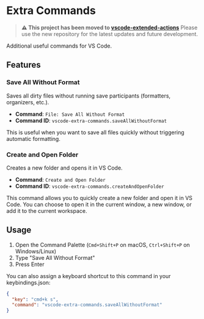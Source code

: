 # Extra Commands

> **⚠️ This project has been moved to [vscode-extended-actions](https://github.com/statiolake/vscode-extended-actions)**
> Please use the new repository for the latest updates and future development.

Additional useful commands for VS Code.

## Features

### Save All Without Format

Saves all dirty files without running save participants (formatters, organizers, etc.).

- **Command**: `File: Save All Without Format`
- **Command ID**: `vscode-extra-commands.saveAllWithoutFormat`

This is useful when you want to save all files quickly without triggering automatic formatting.

### Create and Open Folder

Creates a new folder and opens it in VS Code.

- **Command**: `Create and Open Folder`
- **Command ID**: `vscode-extra-commands.createAndOpenFolder`

This command allows you to quickly create a new folder and open it in VS Code. You can choose to open it in the current window, a new window, or add it to the current workspace.

## Usage

1. Open the Command Palette (`Cmd+Shift+P` on macOS, `Ctrl+Shift+P` on Windows/Linux)
2. Type "Save All Without Format"
3. Press Enter

You can also assign a keyboard shortcut to this command in your keybindings.json:

```json
{
  "key": "cmd+k s",
  "command": "vscode-extra-commands.saveAllWithoutFormat"
}
```
